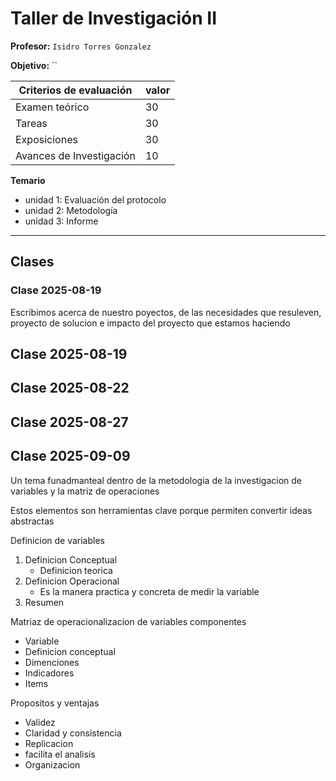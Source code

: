 # Taller de Investigación II

**Profesor:** `Isidro Torres Gonzalez`

**Objetivo:** ``

| **Criterios de evaluación**          | valor |
|--------------------------------------|-------|
| Examen teórico                       | 30    |
| Tareas                               | 30    |
| Exposiciones                         | 30    |
| Avances de Investigación             | 10    |

**Temario**
- unidad 1: Evaluación del protocolo
- unidad 2: Metodología 
- unidad 3: Informe

---

## Clases

### Clase 2025-08-19

Escribimos acerca de nuestro poyectos, de las necesidades que resuleven, proyecto de solucion e impacto del proyecto que estamos haciendo


## Clase 2025-08-19 

## Clase 2025-08-22

## Clase 2025-08-27
## Clase 2025-09-09
Un tema funadmanteal dentro de la metodologia de la investigacion de variables y la matriz de operaciones

Estos elementos son herramientas clave porque permiten convertir ideas abstractas

Definicion de variables
1. Definicion Conceptual
	- Definicion teorica
2. Definicion Operacional
	- Es la manera practica y concreta de medir la variable
3. Resumen

Matriaz de operacionalizacion de variables componentes
- Variable
- Definicion conceptual
- Dimenciones
- Indicadores
- Items

Propositos y ventajas

- Validez
- Claridad y consistencia
- Replicacion
- facilita el analisis
- Organizacion








